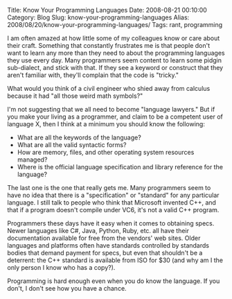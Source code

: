 Title: Know Your Programming Languages
Date: 2008-08-21 00:10:00
Category: Blog
Slug: know-your-programming-languages
Alias: 2008/08/20/know-your-programming-languages/
Tags: rant, programming


<p>
I am often amazed at how little some of my colleagues know or care about their craft.  Something that constantly frustrates me is that people don't want to learn any more than they need to about the programming languages they use every day.  Many programmers seem content to learn some pidgin sub-dialect, and stick with that.  If they see a keyword or construct that they aren't familiar with, they'll complain that the code is "tricky."
</p>
<p>
What would you think of a civil engineer who shied away from calculus because it had "all those weird math symbols?"
</p>
<p>
I'm not suggesting that we all need to become "language lawyers."  But if you make your living as a programmer, and claim to be a competent user of language X, then I think at a minimum you should know the following:
</p>
<ul>
<li>What are all the keywords of the language?</li>
<li>What are all the valid syntactic forms?</li>
<li>How are memory, files, and other operating system resources managed?</li>
<li>Where is the official language specification and library reference for the language?</li>
</ul>
<p>
The last one is the one that really gets me.  Many programmers seem to have no idea that there is a "specification" or "standard" for any particular language.  I still talk to people who think that Microsoft invented C++, and that if a program doesn't compile under VC6, it's not a valid C++ program.
</p>
<p>Programmers these days have it easy when it comes to obtaining specs.  Newer languages like C#, Java, Python, Ruby, etc. all have their documentation available for free from the vendors' web sites.  Older languages and platforms often have standards controlled by standards bodies that demand payment for specs, but even that shouldn't be a deterrent: the C++ standard is available from ISO for $30 (and why am I the only person I know who has a copy?).
</p>
<p>
Programming is hard enough even when you do know the language.  If you don't, I don't see how you have a chance.
</p>
